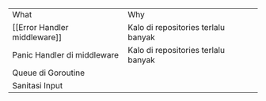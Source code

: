 |                              |                                     |
| ---------------------------- | ----------------------------------- |
| What                         | Why                                 |
| [[Error Handler middleware]] | Kalo di repositories terlalu banyak |
| Panic Handler di middleware  | Kalo di repositories terlalu banyak |
| Queue di Goroutine           |                                     |
| Sanitasi Input               |                                     |

